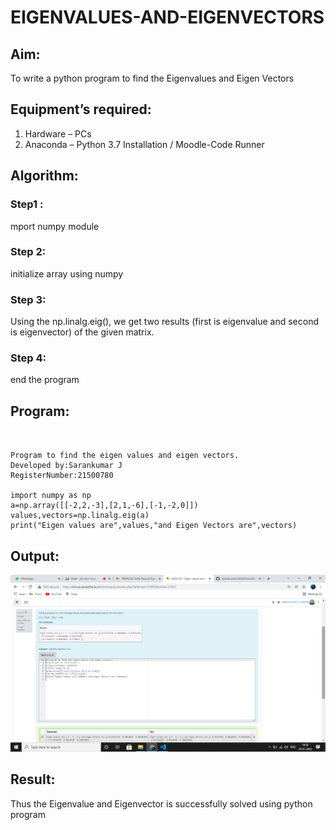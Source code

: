 # EIGENVALUES-AND-EIGENVECTORS
## Aim:
To write a python program to find the Eigenvalues and Eigen Vectors
## Equipment’s required:
1. 	Hardware – PCs
2. 	Anaconda – Python 3.7 Installation / Moodle-Code Runner
## Algorithm:
### Step1 : 
mport numpy module
### Step 2: 
initialize array using numpy
### Step 3:
 Using the np.linalg.eig(),  we get two results (first is eigenvalue and second is eigenvector) of the given matrix.
### Step 4: 
end the program

## Program:

~~~


Program to find the eigen values and eigen vectors.
Developed by:Sarankumar J 
RegisterNumber:21500780

import numpy as np
a=np.array([[-2,2,-3],[2,1,-6],[-1,-2,0]])
values,vectors=np.linalg.eig(a)
print("Eigen values are",values,"and Eigen Vectors are",vectors)

~~~

## Output:

![gitlogo](output.png)

## Result:
Thus the Eigenvalue and Eigenvector is successfully solved using python program
